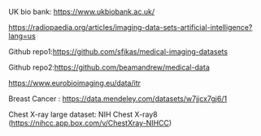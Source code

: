 UK bio bank:  https://www.ukbiobank.ac.uk/

https://radiopaedia.org/articles/imaging-data-sets-artificial-intelligence?lang=us

Github repo1:https://github.com/sfikas/medical-imaging-datasets
                 
Github repo2:https://github.com/beamandrew/medical-data

https://www.eurobioimaging.eu/data/itr

Breast Cancer : https://data.mendeley.com/datasets/w7jjcx7gj6/1

Chest X-ray large dataset: NIH Chest X-ray8 (https://nihcc.app.box.com/v/ChestXray-NIHCC) 
